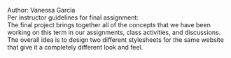 Author: Vanessa Garcia
<br>
Per instructor guidelines for final assignment:
<br>
The final project brings together all of the concepts that we have been working on this term in our assignments, class activities, and discussions. The overall idea is to design two different stylesheets for the same website that give it a completely different look and feel.
